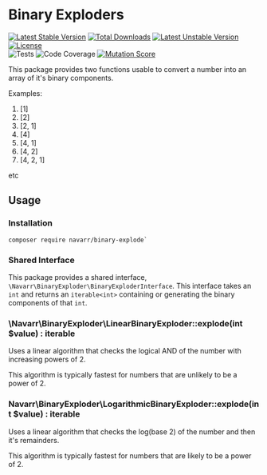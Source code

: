 # Binary Exploders
[![Latest Stable Version](http://poser.pugx.org/navarr/binary-explode/v)](https://packagist.org/packages/navarr/binary-explode)
[![Total Downloads](http://poser.pugx.org/navarr/binary-explode/downloads)](https://packagist.org/packages/navarr/binary-explode)
[![Latest Unstable Version](http://poser.pugx.org/navarr/binary-explode/v/unstable)](https://packagist.org/packages/navarr/binary-explode)
[![License](http://poser.pugx.org/navarr/binary-explode/license)](https://packagist.org/packages/navarr/binary-explode)  
![Tests](https://github.com/navarr/binary-explode/actions/workflows/commit.yml/badge.svg)
![Code Coverage](https://codecov.io/gh/navarr/binary-explode/branch/master/graph/badge.svg?token=BHTKOZZDR3)
[![Mutation Score](https://img.shields.io/endpoint?style=flat&url=https%3A%2F%2Fbadge-api.stryker-mutator.io%2Fgithub.com%2Fnavarr%2Fbinary-explode%2Fmain)](https://dashboard.stryker-mutator.io/reports/github.com/navarr/binary-explode/main)

This package provides two functions usable to convert a number into an array of it's binary components.

Examples:

1. \[1]
2. \[2]
3. \[2, 1]
4. \[4]
5. \[4, 1]
6. \[4, 2]
7. \[4, 2, 1]

etc

## Usage

### Installation

```
composer require navarr/binary-explode`
```

### Shared Interface

This package provides a shared interface, `\Navarr\BinaryExploder\BinaryExploderInterface`.  This interface takes an `int` and returns an `iterable<int>` containing or generating the binary components of that `int`.

### \Navarr\BinaryExploder\LinearBinaryExploder::explode(int $value) : iterable<int>

Uses a linear algorithm that checks the logical AND of the number with increasing powers of 2.

This algorithm is typically fastest for numbers that are unlikely to be a power of 2.

### Navarr\BinaryExploder\LogarithmicBinaryExploder::explode(int $value) : iterable<int>

Uses a linear algorithm that checks the log(base 2) of the number and then it's remainders.

This algorithm is typically fastest for numbers that are likely to be a power of 2.
